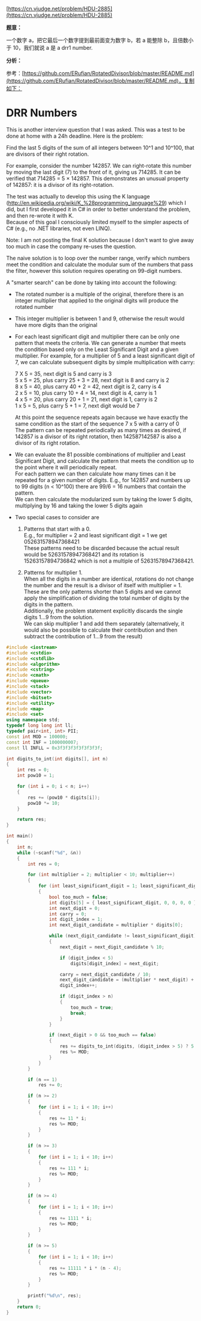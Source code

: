 [https://cn.vjudge.net/problem/HDU-2885](https://cn.vjudge.net/problem/HDU-2885)

**题意：**

一个数字 a，把它最后一个数字提到最前面变为数字 b，若 a 能整除 b，且倍数小于 10，我们就说 a 是 a drr1 number.

**分析：**

参考：[https://github.com/ERufian/RotatedDivisor/blob/master/README.md](https://github.com/ERufian/RotatedDivisor/blob/master/README.md)，复制如下：

DRR Numbers
============

This is another interview question that I was asked. This was a test to be done at home with a 24h deadline. Here is the problem:

Find the last 5 digits of the sum of all integers between 10^1 and 10^100, that are divisors of their right rotation.

For example, consider the number 142857. We can right-rotate this number by moving the last digit (7) to the front of it, giving us 714285. It can be verified that 714285 = 5 × 142857. This demonstrates an unusual property of 142857: it is a divisor of its right-rotation.

The test was actually to develop this using the K language (http://en.wikipedia.org/wiki/K_%28programming_language%29)
which I did, but I first developed it in C# in order to better understand the problem, and then re-wrote it with K.  
Because of this goal I consciously limited myself to the simpler aspects of C# (e.g., no .NET libraries, not even LINQ).

Note: I am not posting the final K solution because I don't want to give away too much in case the company re-uses the question.

The naive solution is to loop over the number range, verify which numbers meet the condition and calculate the
modular sum of the numbers that pass the filter, however this solution requires operating on 99-digit numbers.

A "smarter search" can be done by taking into account the following:

* The rotated number is a multiple of the original, therefore there is an integer multiplier that applied to the
  original digits will produce the rotated number

* This integer multiplier is between 1 and 9, otherwise the result would have more digits than the original

* For each least significant digit and multiplier there can be only one pattern that meets the criteria. We can 
  generate a number that meets the condition based only on the Least Significant Digit and a given multiplier.
  For example, for a multiplier of 5 and a least significant digit of 7, we can calculate subsequent digits by simple
  multiplication with carry:

  7 X 5 = 35, next digit is 5 and carry is 3  
  5 x 5 = 25, plus carry 25 + 3 = 28, next digit is 8 and carry is 2  
  8 x 5 = 40, plus carry 40 + 2 = 42, next digit is 2, carry is 4  
  2 x 5 = 10, plus carry 10 + 4 = 14, next digit is 4, carry is 1  
  4 x 5 = 20, plus carry 20 + 1 = 21, next digit is 1, carry is 2  
  1 x 5 = 5, plus carry 5 + 1 = 7, next digit would be 7  

  At this point the sequence repeats again because we have exactly the same condition as the start of the sequence
  7 x 5 with a carry of 0  
  The pattern can be repeated periodically as many times as desired, if 142857 is a divisor of its right rotation,
  then 142587142587 is also a divisor of its right rotation.

* We can evaluate the 81 possible combinations of multiplier and Least Significant Digit, and calculate the
  pattern that meets the condition up to the point where it will periodically repeat.  
  For each pattern we can then calculate how many times can it be repeated for a given number of digits. E.g., 
  for 142857 and numbers up to 99 digits (n &lt; 10^100) there are 99/6 = 16 numbers that contain the pattern.  
  We can then calculate the modularized sum by taking the lower 5 digits, multiplying by 16 and taking the lower 5 
  digits again

* Two special cases to consider are
  1. Patterns that start with a 0.  
   E.g., for multiplier = 2 and least significant digit = 1 we get 052631578947368421  
   These patterns need to be discarded because the actual result would be 52631578947368421 and its rotation is
   15263157894736842 which is not a multiple of 52631578947368421.

  2. Patterns for multiplier 1.  
   When all the digits in a number are identical, rotations do not change the number
   and the result is a divisor of itself with multiplier = 1.  
   These are the only patterns shorter than 5 digits
   and we cannot apply the simplification of dividing the total number of digits by the digits in the pattern.  
   Additionally, the problem statement explicitly discards the single digits 1...9 from the solution.  
   We can skip multiplier 1 and add them separately (alternatively, it would also be possible to calculate their
   contribution and then subtract the contribution of 1...9 from the result)

```c++
#include <iostream>
#include <cstdio>
#include <cstdlib>
#include <algorithm>
#include <cstring>
#include <cmath>
#include <queue>
#include <stack>
#include <vector>
#include <bitset>
#include <utility>
#include <map>
#include <set>
using namespace std;
typedef long long int ll;
typedef pair<int, int> PII;
const int MOD = 100000;
const int INF = 1000000007;
const ll INFLL = 0x3f3f3f3f3f3f3f3f;

int digits_to_int(int digits[], int n)
{
	int res = 0;
	int pow10 = 1;

	for (int i = 0; i < n; i++)
	{
		res += (pow10 * digits[i]);
		pow10 *= 10;
	}

	return res;
}

int main()
{
	int n;
	while (~scanf("%d", &n))
	{
		int res = 0;

		for (int multiplier = 2; multiplier < 10; multiplier++)
		{
			for (int least_significant_digit = 1; least_significant_digit < 10; least_significant_digit++)
			{
				bool too_much = false;
				int digits[5] = { least_significant_digit, 0, 0, 0, 0 }; // because the result mod 10^5
				int next_digit = 0;
				int carry = 0;
				int digit_index = 1;
				int next_digit_candidate = multiplier * digits[0];

				while (next_digit_candidate != least_significant_digit)
				{
					next_digit = next_digit_candidate % 10;

					if (digit_index < 5)
						digits[digit_index] = next_digit;

					carry = next_digit_candidate / 10;
					next_digit_candidate = (multiplier * next_digit) + carry;
					digit_index++;

					if (digit_index > n)
					{
						too_much = true;
						break;
					}
				}

				if (next_digit > 0 && too_much == false)
				{
					res += digits_to_int(digits, (digit_index > 5) ? 5 : digit_index) * (n / digit_index);
					res %= MOD;
				}
			}
		}

		if (n == 1)
			res += 0;

		if (n >= 2)
		{
			for (int i = 1; i < 10; i++)
			{
				res += 11 * i;
				res %= MOD;
			}
		}

		if (n >= 3)
		{
			for (int i = 1; i < 10; i++)
			{
				res += 111 * i;
				res %= MOD;
			}
		}

		if (n >= 4)
		{
			for (int i = 1; i < 10; i++)
			{
				res += 1111 * i;
				res %= MOD;
			}
		}

		if (n >= 5)
		{
			for (int i = 1; i < 10; i++)
			{
				res += 11111 * i * (n - 4);
				res %= MOD;
			}
		}

		printf("%d\n", res);
	}
	return 0;
}
```
